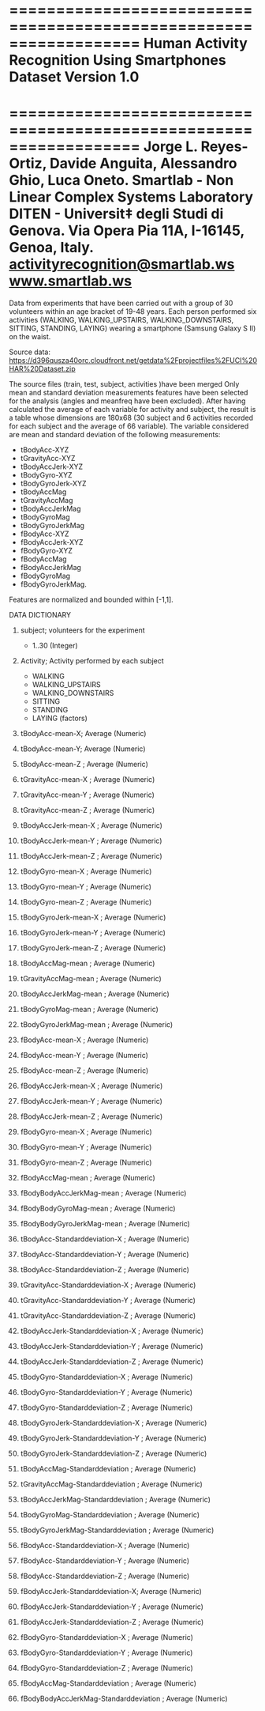 
==================================================================
Human Activity Recognition Using Smartphones Dataset
Version 1.0
==================================================================
==================================================================
Jorge L. Reyes-Ortiz, Davide Anguita, Alessandro Ghio, Luca Oneto.
Smartlab - Non Linear Complex Systems Laboratory
DITEN - Universit‡ degli Studi di Genova.
Via Opera Pia 11A, I-16145, Genoa, Italy.
activityrecognition@smartlab.ws
www.smartlab.ws
==================================================================
Data from experiments that have been carried out with a group of 30 volunteers within an age bracket of 19-48 years. Each person performed six activities (WALKING, WALKING_UPSTAIRS, WALKING_DOWNSTAIRS, SITTING, STANDING, LAYING) wearing a smartphone (Samsung Galaxy S II) on the waist.

Source data:
https://d396qusza40orc.cloudfront.net/getdata%2Fprojectfiles%2FUCI%20HAR%20Dataset.zip 


The source files (train, test, subject, activities )have been merged
Only mean and standard deviation measurements features have been selected for the analysis (angles and meanfreq have been excluded). 
After having calculated the average of each variable for activity and subject, the result is a table whose dimensions are 180x68 (30 subject and 6 activities recorded for each subject and the average of 66 variable). The variable considered are mean and standard deviation of the following measurements:
- tBodyAcc-XYZ
- tGravityAcc-XYZ
- tBodyAccJerk-XYZ
- tBodyGyro-XYZ
- tBodyGyroJerk-XYZ
- tBodyAccMag
- tGravityAccMag
- tBodyAccJerkMag
- tBodyGyroMag
- tBodyGyroJerkMag
- fBodyAcc-XYZ
- fBodyAccJerk-XYZ
- fBodyGyro-XYZ
- fBodyAccMag
- fBodyAccJerkMag
- fBodyGyroMag
- fBodyGyroJerkMag.


Features are normalized and bounded within [-1,1].


DATA DICTIONARY


1) subject; volunteers for the experiment
	- 1..30 (Integer)           

2) Activity; Activity performed by each subject 
	- WALKING
	- WALKING_UPSTAIRS 
	- WALKING_DOWNSTAIRS 
	- SITTING 
	- STANDING 
	- LAYING   (factors)
	

3) tBodyAcc-mean-X; Average (Numeric)

4) tBodyAcc-mean-Y; Average (Numeric)

5) tBodyAcc-mean-Z	;	Average	(Numeric)

6) tGravityAcc-mean-X	;	Average	(Numeric)

7) tGravityAcc-mean-Y	;	Average	(Numeric)

8) tGravityAcc-mean-Z	;	Average	(Numeric)

9) tBodyAccJerk-mean-X	;	Average	(Numeric)

10) tBodyAccJerk-mean-Y	;	Average	(Numeric)

11) tBodyAccJerk-mean-Z	;	Average	(Numeric)

12) tBodyGyro-mean-X	;	Average	(Numeric)

13) tBodyGyro-mean-Y	;	Average	(Numeric)

14) tBodyGyro-mean-Z	;	Average	(Numeric)

15) tBodyGyroJerk-mean-X	;	Average	(Numeric)

16) tBodyGyroJerk-mean-Y	;	Average	(Numeric)

17) tBodyGyroJerk-mean-Z	;	Average	(Numeric)

18) tBodyAccMag-mean	;	Average	(Numeric)

19) tGravityAccMag-mean	;	Average	(Numeric)

20) tBodyAccJerkMag-mean	;	Average	(Numeric)

21) tBodyGyroMag-mean	;	Average	(Numeric)

22) tBodyGyroJerkMag-mean	;	Average	(Numeric)

23) fBodyAcc-mean-X	;	Average	(Numeric)

24) fBodyAcc-mean-Y	;	Average	(Numeric)

25) fBodyAcc-mean-Z	;	Average	(Numeric)

26) fBodyAccJerk-mean-X	;	Average	(Numeric)

27) fBodyAccJerk-mean-Y	;	Average	(Numeric)

28) fBodyAccJerk-mean-Z	;	Average	(Numeric)

29) fBodyGyro-mean-X	;	Average	(Numeric)

30) fBodyGyro-mean-Y	;	Average	(Numeric)

31) fBodyGyro-mean-Z	;	Average	(Numeric)

32) fBodyAccMag-mean	;	Average	(Numeric)

33) fBodyBodyAccJerkMag-mean	;	Average	(Numeric)

34) fBodyBodyGyroMag-mean	;	Average	(Numeric)

35) fBodyBodyGyroJerkMag-mean	;	Average	(Numeric)

36) tBodyAcc-Standarddeviation-X	;	Average	(Numeric)

37) tBodyAcc-Standarddeviation-Y	;	Average	(Numeric)

38) tBodyAcc-Standarddeviation-Z	;	Average	(Numeric)

39) tGravityAcc-Standarddeviation-X	;	Average	(Numeric)

40) tGravityAcc-Standarddeviation-Y	;	Average	(Numeric)

41) tGravityAcc-Standarddeviation-Z	;	Average	(Numeric)

42) tBodyAccJerk-Standarddeviation-X	;	Average	(Numeric)

43) tBodyAccJerk-Standarddeviation-Y	;	Average	(Numeric)

44) tBodyAccJerk-Standarddeviation-Z	;	Average	(Numeric)

45) tBodyGyro-Standarddeviation-X	;	Average	(Numeric)

46) tBodyGyro-Standarddeviation-Y	;	Average	(Numeric)

47) tBodyGyro-Standarddeviation-Z	;	Average	(Numeric)

48) tBodyGyroJerk-Standarddeviation-X	;	Average	(Numeric)

49) tBodyGyroJerk-Standarddeviation-Y	;	Average	(Numeric)

50) tBodyGyroJerk-Standarddeviation-Z	;	Average	(Numeric)

51) tBodyAccMag-Standarddeviation	;	Average	(Numeric)

52) tGravityAccMag-Standarddeviation	;	Average	(Numeric)

53) tBodyAccJerkMag-Standarddeviation	;	Average	(Numeric)

54) tBodyGyroMag-Standarddeviation	;	Average	(Numeric)

55) tBodyGyroJerkMag-Standarddeviation	;	Average	(Numeric)

56) fBodyAcc-Standarddeviation-X	;	Average	(Numeric)

57) fBodyAcc-Standarddeviation-Y	;	Average	(Numeric)

58) fBodyAcc-Standarddeviation-Z	;	Average	(Numeric)

59) fBodyAccJerk-Standarddeviation-X;	Average	(Numeric)

60) fBodyAccJerk-Standarddeviation-Y	;	Average	(Numeric)

61) fBodyAccJerk-Standarddeviation-Z	;	Average	(Numeric)

62) fBodyGyro-Standarddeviation-X	;	Average	(Numeric)

63) fBodyGyro-Standarddeviation-Y	;	Average	(Numeric)

64) fBodyGyro-Standarddeviation-Z	;	Average	(Numeric)

65) fBodyAccMag-Standarddeviation	;	Average	(Numeric)

66) fBodyBodyAccJerkMag-Standarddeviation	;	Average	(Numeric)
